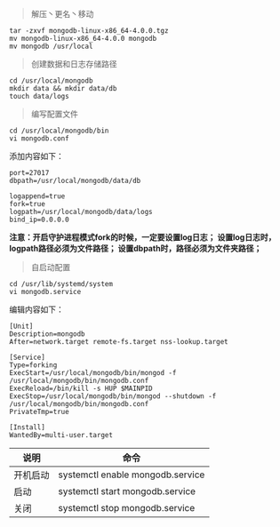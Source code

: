 > 解压丶更名丶移动

```text
tar -zxvf mongodb-linux-x86_64-4.0.0.tgz
mv mongodb-linux-x86_64-4.0.0 mongodb
mv mongodb /usr/local
```

> 创建数据和日志存储路径

```text
cd /usr/local/mongodb
mkdir data && mkdir data/db
touch data/logs
```

> 编写配置文件

```text
cd /usr/local/mongodb/bin
vi mongodb.conf
```

添加内容如下：
```text
port=27017
dbpath=/usr/local/mongodb/data/db

logappend=true
fork=true
logpath=/usr/local/mongodb/data/logs
bind_ip=0.0.0.0
```

**注意：开启守护进程模式fork的时候，一定要设置log日志； 设置log日志时，logpath路径必须为文件路径； 
设置dbpath时，路径必须为文件夹路径；**

> 自启动配置

```text
cd /usr/lib/systemd/system
vi mongodb.service
```

编辑内容如下：
```text
[Unit]  
Description=mongodb
After=network.target remote-fs.target nss-lookup.target

[Service]
Type=forking
ExecStart=/usr/local/mongodb/bin/mongod -f /usr/local/mongodb/bin/mongodb.conf  
ExecReload=/bin/kill -s HUP $MAINPID  
ExecStop=/usr/local/mongodb/bin/mongod --shutdown -f /usr/local/mongodb/bin/mongodb.conf  
PrivateTmp=true  

[Install]  
WantedBy=multi-user.target
```

| 说明 | 命令 |
| -- | -- |
|开机启动|systemctl enable mongodb.service|
|启动|systemctl start mongodb.service|
|关闭|systemctl stop mongodb.service|




